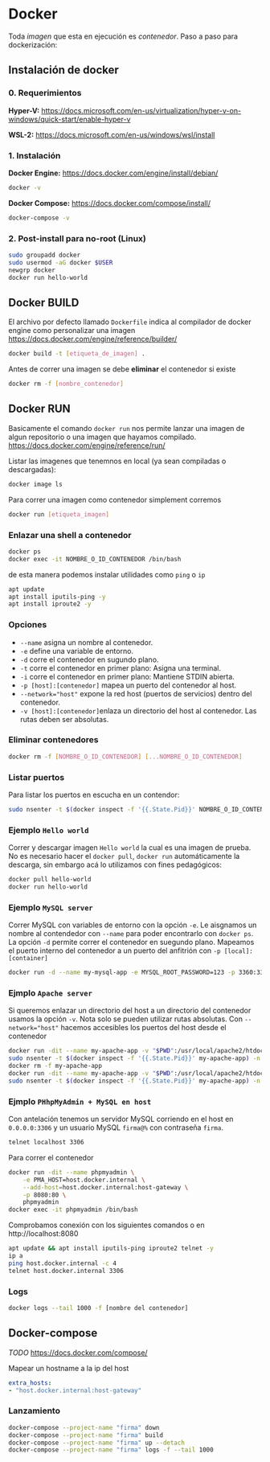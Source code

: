 # Docker
Toda *imagen* que esta en ejecución es *contenedor*.
Paso a paso para dockerización:

## Instalación de docker 
### 0. Requerimientos

**Hyper-V:** https://docs.microsoft.com/en-us/virtualization/hyper-v-on-windows/quick-start/enable-hyper-v

**WSL-2:** https://docs.microsoft.com/en-us/windows/wsl/install

### 1. Instalación

**Docker Engine:** https://docs.docker.com/engine/install/debian/
```bash
docker -v
```
**Docker Compose:** https://docs.docker.com/compose/install/
```bash
docker-compose -v
```

### 2. Post-install para no-root (Linux)

```bash
sudo groupadd docker
sudo usermod -aG docker $USER
newgrp docker
docker run hello-world
``` 
## Docker BUILD
El archivo por defecto llamado `Dockerfile` indica al compilador de docker engine como personalizar una imagen
https://docs.docker.com/engine/reference/builder/

```bash
docker build -t [etiqueta_de_imagen] .
```

Antes de correr una imagen se debe **eliminar** el contenedor si existe
```bash
docker rm -f [nombre_contenedor] 
```

## Docker RUN
Basicamente el comando `docker run` nos permite lanzar una imagen de algun repositorio o una imagen que hayamos compilado.
https://docs.docker.com/engine/reference/run/

Listar las imagenes que tenemnos en local (ya sean compiladas o descargadas):
```bash
docker image ls
```

Para correr una imagen como contenedor simplement corremos
```bash
docker run [etiqueta_imagen]
```

### Enlazar una shell a contenedor
```bash
docker ps
docker exec -it NOMBRE_O_ID_CONTENEDOR /bin/bash
```
de esta manera podemos instalar utilidades como `ping` o `ip`
```bash
apt update
apt install iputils-ping -y
apt install iproute2 -y
```

### Opciones
* `--name` asigna un nombre al contenedor.
* `-e` define una variable de entorno.
* `-d` corre el contenedor en sugundo plano. 
* `-t` corre el contenedor en primer plano: Asigna una terminal.
* `-i` corre el contenedor en primer plano: Mantiene STDIN abierta.
* `-p [host]:[contenedor]` mapea un puerto del contenedor al host.
* `--network="host"` expone la red host (puertos de servicios) dentro del contenedor.
* `-v [host]:[contenedor]`enlaza un directorio del host al contenedor. Las rutas deben ser absolutas.

### Eliminar contenedores
```bash
docker rm -f [NOMBRE_O_ID_CONTENEDOR] [...NOMBRE_O_ID_CONTENEDOR]
```

### Listar puertos
Para listar los puertos en escucha en un contendor:
```bash
sudo nsenter -t $(docker inspect -f '{{.State.Pid}}' NOMBRE_O_ID_CONTENEDOR) -n netstat -tulpn
``` 

### Ejemplo `Hello world` 
Correr y descargar imagen `Hello world` la cual es una imagen de prueba. No es necesario hacer el `docker pull`, `docker run` automáticamente la descarga, sin embargo acá lo utilizamos con fines pedagógicos:
```bash
docker pull hello-world
docker run hello-world
```
### Ejemplo `MySQL server`
Correr MySQL con variables de entorno con la opción `-e`. Le aisgnamos un nombre al contendedor con `--name` para poder encontrarlo con `docker ps`. La opción `-d` permite correr el contenedor en suegundo plano. Mapeamos el puerto interno del contenedor a un puerto del anfitrión con `-p [local]:[container]`

```bash
docker run -d --name my-mysql-app -e MYSQL_ROOT_PASSWORD=123 -p 3360:3360 mysql
```

### Ejmplo `Apache server`
Si queremos enlazar un directorio del host a un directorio del contenedor usamos la opción `-v`. Nota solo se pueden utilizar rutas absolutas. Con `--network="host"` hacemos accesibles los puertos del host desde el contenedor

```bash
docker run -dit --name my-apache-app -v "$PWD":/usr/local/apache2/htdocs/ -p 80:80 httpd
sudo nsenter -t $(docker inspect -f '{{.State.Pid}}' my-apache-app) -n netstat -tulpn
docker rm -f my-apache-app
docker run -dit --name my-apache-app -v "$PWD":/usr/local/apache2/htdocs/ --network="host" httpd
sudo nsenter -t $(docker inspect -f '{{.State.Pid}}' my-apache-app) -n netstat -tulpn
```

### Ejmplo `PHhpMyAdmin + MySQL en host`
Con antelación tenemos un servidor MySQL corriendo en el host en `0.0.0.0:3306` y un usuario MySQL `firma@%` con contraseña `firma`. 
```bash
telnet localhost 3306
```

Para correr el contenedor
```bash
docker run -dit --name phpmyadmin \
    -e PMA_HOST=host.docker.internal \
    --add-host=host.docker.internal:host-gateway \
    -p 8080:80 \
    phpmyadmin
docker exec -it phpmyadmin /bin/bash
```

Comprobamos conexión con los siguientes comandos o en http://localhost:8080
```bash
apt update && apt install iputils-ping iproute2 telnet -y
ip a
ping host.docker.internal -c 4
telnet host.docker.internal 3306
```


### Logs
```bash
docker logs --tail 1000 -f [nombre del contenedor]
```

## Docker-compose
*TODO* 
https://docs.docker.com/compose/

Mapear un hostname a la ip del host
```yaml
extra_hosts:
- "host.docker.internal:host-gateway"
```

### Lanzamiento
```bash
docker-compose --project-name "firma" down
docker-compose --project-name "firma" build
docker-compose --project-name "firma" up --detach
docker-compose --project-name "firma" logs -f --tail 1000 
```


